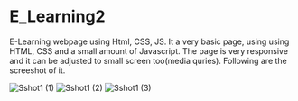 # E_Learning2
E-Learning webpage using Html, CSS, JS. 
It a very basic page, using using HTML, CSS and a small amount of Javascript. The page is very responsive and it can be adjusted to small screen too(media quries). Following are the screeshot of it.

![Sshot1 (1)](https://user-images.githubusercontent.com/74085170/121781543-ee7a0480-cbc2-11eb-9bb8-1dd3fb461469.png)
![Sshot1 (2)](https://user-images.githubusercontent.com/74085170/121781547-f33eb880-cbc2-11eb-8a6a-e55c444bc576.png)
![Sshot1 (3)](https://user-images.githubusercontent.com/74085170/121781549-f5087c00-cbc2-11eb-8cd3-ac2f0b7951f9.png)
